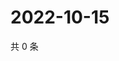 # 2022-10-15

共 0 条

<!-- BEGIN WEIBO -->
<!-- 最后更新时间 Sat Oct 15 2022 18:19:33 GMT+0800 (China Standard Time) -->

<!-- END WEIBO -->
